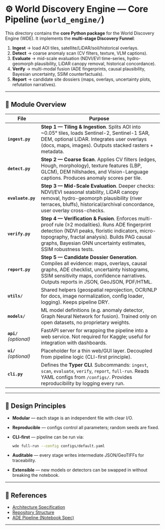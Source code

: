 # ⚙️ World Discovery Engine — Core Pipeline (`world_engine/`)

This directory contains the **core Python package** for the World Discovery Engine (WDE).
It implements the **multi-stage Discovery Funnel**:

1. **Ingest** → load AOI tiles, satellite/LiDAR/soil/historical overlays.
2. **Detect** → coarse anomaly scan (CV filters, texture, VLM captions).
3. **Evaluate** → mid-scale evaluation (NDVI/EVI time-series, hydro-geomorph plausibility, LiDAR canopy removal, historical concordance).
4. **Verify** → multi-modal fusion (ADE fingerprints, causal plausibility, Bayesian uncertainty, SSIM counterfactuals).
5. **Report** → candidate site dossiers (maps, overlays, uncertainty plots, refutation narratives).

---

## 📂 Module Overview

| File                    | Purpose                                                                                                                                                                                                                                                                    |
| ----------------------- | -------------------------------------------------------------------------------------------------------------------------------------------------------------------------------------------------------------------------------------------------------------------------- |
| **`ingest.py`**         | **Step 1 — Tiling & Ingestion**. Splits AOI into \~0.05° tiles, loads Sentinel-2, Sentinel-1 SAR, DEM, optional LiDAR. Integrates user overlays (docs, maps, images). Outputs stacked rasters + metadata.                                                                  |
| **`detect.py`**         | **Step 2 — Coarse Scan**. Applies CV filters (edges, Hough, morphology), texture features (LBP, GLCM), DEM hillshades, and Vision-Language captions. Produces anomaly scores per tile.                                                                                     |
| **`evaluate.py`**       | **Step 3 — Mid-Scale Evaluation**. Deeper checks: NDVI/EVI seasonal stability, LiDAR canopy removal, hydro-geomorph plausibility (river terraces, bluffs), historical/archival concordance, user overlay cross-checks.                                                     |
| **`verify.py`**         | **Step 4 — Verification & Fusion**. Enforces multi-proof rule (≥2 modalities). Runs ADE fingerprint detection (NDVI peaks, floristic indicators, micro-topography, fractal analysis). Builds PAG causal graphs, Bayesian GNN uncertainty estimates, SSIM robustness tests. |
| **`report.py`**         | **Step 5 — Candidate Dossier Generation**. Compiles all evidence: maps, overlays, causal graphs, ADE checklist, uncertainty histograms, SSIM sensitivity maps, confidence narratives. Outputs reports in JSON, GeoJSON, PDF/HTML.                                          |
| **`utils/`**            | Shared helpers (geospatial reprojection, OCR/NLP for docs, image normalization, config loader, logging). Keeps pipeline DRY.                                                                                                                                               |
| **`models/`**           | ML model definitions (e.g. anomaly detector, Graph Neural Network for fusion). Trained only on open datasets, no proprietary weights.                                                                                                                                      |
| **`api/`** *(optional)* | FastAPI server for wrapping the pipeline into a web service. Not required for Kaggle; useful for integration with dashboards.                                                                                                                                              |
| **`ui/`** *(optional)*  | Placeholder for a thin web/GUI layer. Decoupled from pipeline logic (CLI-first principle).                                                                                                                                                                                 |
| **`cli.py`**            | Defines the **Typer CLI**. Subcommands: `ingest`, `scan`, `evaluate`, `verify`, `report`, `full-run`. Reads YAML configs from `/configs/`. Provides reproducibility by logging every run.                                                                                  |

---

## 🧪 Design Principles

* **Modular** — each stage is an independent file with clear I/O.
* **Reproducible** — configs control all parameters; random seeds are fixed.
* **CLI-first** — pipeline can be run via:

  ```bash
  wde full-run --config configs/default.yaml
  ```
* **Auditable** — every stage writes intermediate JSON/GeoTIFFs for traceability.
* **Extensible** — new models or detectors can be swapped in without breaking the notebook.

---

## 📑 References

* [Architecture Specification](../docs/architecture.md)
* [Repository Structure](../docs/repository_structure.md)
* [ADE Pipeline (Notebook Spec)](../docs/ADE_pipeline.md)

---
